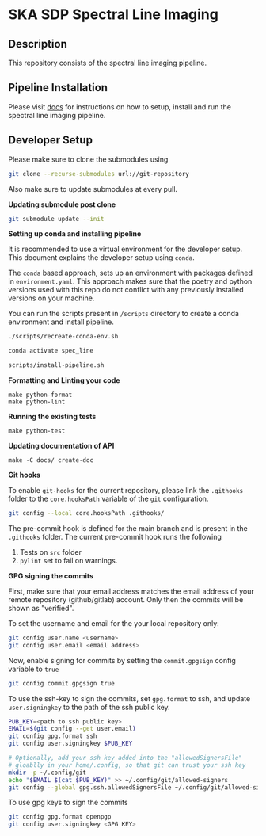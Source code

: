 # SKA SDP Spectral Line Imaging

## Description

This repository consists of the spectral line imaging pipeline.

## Pipeline Installation

Please visit [docs](https://developer.skao.int/projects/ska-sdp-spectral-line-imaging/en/latest/installation.html) for instructions on how to setup, install and run the spectral line imaging pipeline.

## Developer Setup

Please make sure to clone the submodules using

```bash
git clone --recurse-submodules url://git-repository
```

Also make sure to update submodules at every pull.

**Updating submodule post clone**

```bash
git submodule update --init
```

**Setting up conda and installing pipeline**

It is recommended to use a virtual environment for the developer setup. This document explains the developer setup using `conda`.

The `conda` based approach, sets up an environment with packages defined in ``environment.yaml``. This approach makes sure that the poetry and python versions used with this repo do not conflict with any previously installed versions on your machine.

You can run the scripts present in ``/scripts`` directory to create a conda environment and install pipeline.

```bash
./scripts/recreate-conda-env.sh

conda activate spec_line

scripts/install-pipeline.sh
```

**Formatting and Linting your code**

```
make python-format
make python-lint
```

**Running the existing tests**

```
make python-test
```

**Updating documentation of API**

```
make -C docs/ create-doc
```

**Git hooks**

To enable `git-hooks` for the current repository, please link the `.githooks` folder to the `core.hooksPath` variable of the `git` configuration.

```bash
git config --local core.hooksPath .githooks/
```

The pre-commit hook is defined for the main branch and is present in the `.githooks` folder.
The current pre-commit hook runs the following

1. Tests on `src` folder
2. `pylint` set to fail on warnings.

**GPG signing the commits**

First, make sure that your email address matches the email address of your remote repository (github/gitlab) account. Only then the commits will be shown as "verified".

To set the username and email for the your local repository only:

```bash
git config user.name <username>
git config user.email <email address>
```

Now, enable signing for commits by setting the `commit.gpgsign` config variable to `true`

```bash
git config commit.gpgsign true
```

To use the ssh-key to sign the commits, set `gpg.format` to ssh, and update `user.signingkey` to the path of the ssh public key.

```bash
PUB_KEY=<path to ssh public key>
EMAIL=$(git config --get user.email)
git config gpg.format ssh
git config user.signingkey $PUB_KEY

# Optionally, add your ssh key added into the "allowedSignersFile"
# gloablly in your home/.config, so that git can trust your ssh key
mkdir -p ~/.config/git
echo "$EMAIL $(cat $PUB_KEY)" >> ~/.config/git/allowed-signers
git config --global gpg.ssh.allowedSignersFile ~/.config/git/allowed-signers
```

To use gpg keys to sign the commits

```bash
git config gpg.format openpgp
git config user.signingkey <GPG KEY>
```
